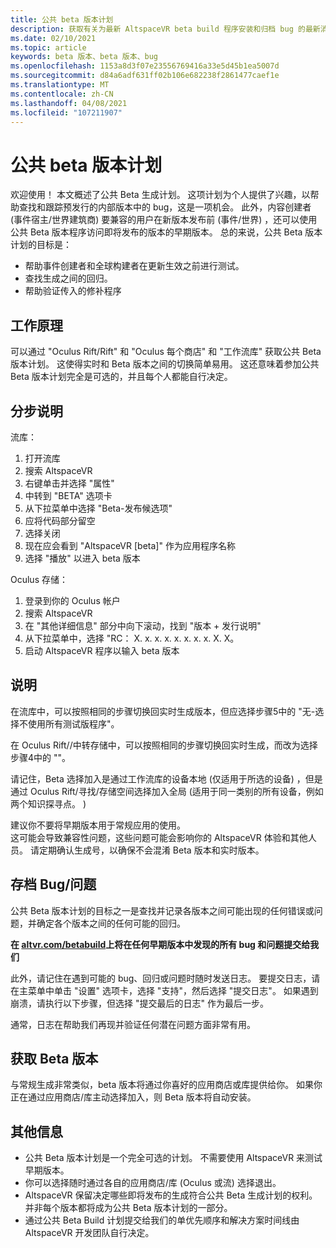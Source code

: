 ```yaml
---
title: 公共 beta 版本计划
description: 获取有关为最新 AltspaceVR beta build 程序安装和归档 bug 的最新消息。
ms.date: 02/10/2021
ms.topic: article
keywords: beta 版本、beta 版本、bug
ms.openlocfilehash: 1153a8d3f07e23556769416a33e5d45b1ea5007d
ms.sourcegitcommit: d84a6adf631ff02b106e682238f2861477caef1e
ms.translationtype: MT
ms.contentlocale: zh-CN
ms.lasthandoff: 04/08/2021
ms.locfileid: "107211907"
---
```

# <a name="public-beta-build-programs"></a>公共 beta 版本计划

欢迎使用！ 本文概述了公共 Beta 生成计划。 这项计划为个人提供了兴趣，以帮助查找和跟踪预发行的内部版本中的 bug，这是一项机会。 此外，内容创建者 (事件宿主/世界建筑商) 要兼容的用户在新版本发布前 (事件/世界) ，还可以使用公共 Beta 版本程序访问即将发布的版本的早期版本。 总的来说，公共 Beta 版本计划的目标是： 

* 帮助事件创建者和全球构建者在更新生效之前进行测试。  
* 查找生成之间的回归。 
* 帮助验证传入的修补程序 
 
## <a name="how-it-works"></a>工作原理

可以通过 "Oculus Rift/Rift" 和 "Oculus 每个商店" 和 "工作流库" 获取公共 Beta 版本计划。 这使得实时和 Beta 版本之间的切换简单易用。 这还意味着参加公共 Beta 版本计划完全是可选的，并且每个人都能自行决定。 

## <a name="step-by-step-instructions"></a>分步说明  

流库：

1. 打开流库
2. 搜索 AltspaceVR
3. 右键单击并选择 "属性"
4. 中转到 "BETA" 选项卡
5. 从下拉菜单中选择 "Beta-发布候选项"
6. 应将代码部分留空
7. 选择关闭
8. 现在应会看到 "AltspaceVR [beta]" 作为应用程序名称
9. 选择 "播放" 以进入 beta 版本

Oculus 存储：

1. 登录到你的 Oculus 帐户
2. 搜索 AltspaceVR
3. 在 "其他详细信息" 部分中向下滚动，找到 "版本 + 发行说明"
4. 从下拉菜单中，选择 "RC： X. x. x. x. x. x. x. x. X. X。
5. 启动 AltspaceVR 程序以输入 beta 版本

## <a name="notes"></a>说明

在流库中，可以按照相同的步骤切换回实时生成版本，但应选择步骤5中的 "无-选择不使用所有测试版程序"。 

在 Oculus Rift//中转存储中，可以按照相同的步骤切换回实时生成，而改为选择步骤4中的 ""。 

请记住，Beta 选择加入是通过工作流库的设备本地 (仅适用于所选的设备) ，但是通过 Oculus Rift/寻找/存储空间选择加入全局 (适用于同一类别的所有设备，例如两个知识探寻点。 )  

建议你不要将早期版本用于常规应用的使用。  
这可能会导致兼容性问题，这些问题可能会影响你的 AltspaceVR 体验和其他人员。 请定期确认生成号，以确保不会混淆 Beta 版本和实时版本。 

## <a name="filing-a-bugissue"></a>存档 Bug/问题

公共 Beta 版本计划的目标之一是查找并记录各版本之间可能出现的任何错误或问题，并确定各个版本之间的任何可能的回归。  

**在 [altvr.com/betabuild](https://help.altvr.com/hc/requests/new?ticket_form_id=360004678833)上将在任何早期版本中发现的所有 bug 和问题提交给我们**

此外，请记住在遇到可能的 bug、回归或问题时随时发送日志。 要提交日志，请在主菜单中单击 "设置" 选项卡，选择 "支持"，然后选择 "提交日志"。 如果遇到崩溃，请执行以下步骤，但选择 "提交最后的日志" 作为最后一步。 

通常，日志在帮助我们再现并验证任何潜在问题方面非常有用。 

## <a name="getting-beta-builds"></a>获取 Beta 版本

与常规生成非常类似，beta 版本将通过你喜好的应用商店或库提供给你。 如果你正在通过应用商店/库主动选择加入，则 Beta 版本将自动安装。 

## <a name="additional-information"></a>其他信息

* 公共 Beta 版本计划是一个完全可选的计划。 不需要使用 AltspaceVR 来测试早期版本。 
* 你可以选择随时通过各自的应用商店/库 (Oculus 或流) 选择退出。  
* AltspaceVR 保留决定哪些即将发布的生成符合公共 Beta 生成计划的权利。 并非每个版本都将成为公共 Beta 版本计划的一部分。 
* 通过公共 Beta Build 计划提交给我们的单优先顺序和解决方案时间线由 AltspaceVR 开发团队自行决定。 